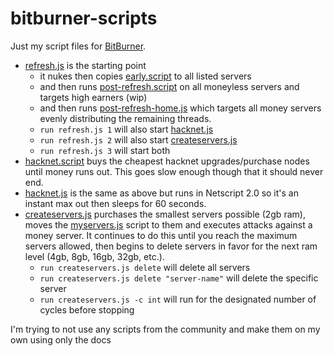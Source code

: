 # bitburner-scripts

Just my script files for [BitBurner](https://store.steampowered.com/app/1812820/Bitburner/).

- [refresh.js](/refresh.js) is the starting point
  - it nukes then copies [early.script](/early.script) to all listed servers
  - and then runs [post-refresh.script](/post-refresh.script) on all moneyless servers and targets high earners (wip)
  - and then runs [post-refresh-home.js](/post-refresh-home.js) which targets all money servers evenly distributing the remaining threads.
  - `run refresh.js 1` will also start [hacknet.js](/hacknet.js)
  - `run refresh.js 2` will also start [createservers.js](/createservers.js)
  - `run refresh.js 3` will start both
- [hacknet.script](/hacknet.script) buys the cheapest hacknet upgrades/purchase nodes until money runs out. This goes slow enough though that it should never end.
- [hacknet.js](/hacknet.js) is the same as above but runs in Netscript 2.0 so it's an instant max out then sleeps for 60 seconds.
- [createservers.js](/createservers.js) purchases the smallest servers possible (2gb ram), moves the [myservers.js](/myservers.js) script to them and executes attacks against a money server. It continues to do this until you reach the maximum servers allowed, then begins to delete servers in favor for the next ram level (4gb, 8gb, 16gb, 32gb, etc.).
  - `run createservers.js delete` will delete all servers
  - `run createservers.js delete "server-name"` will delete the specific server
  - `run createservers.js -c int` will run for the designated number of cycles before stopping

I'm trying to not use any scripts from the community and make them on my own using only the docs
